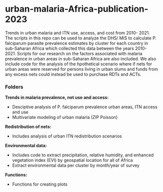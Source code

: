 # urban-malaria-Africa-publication-2023
Trends in urban malaria and ITN use, access, and cost from 2010- 2021.
The scripts in this repo can be used to analyze the DHS/ MIS to calculate P. falciparum parasite prevalence estimates by cluster for each country in sub-Saharan Africa which collected this data between the years 2010- 2021. Scripts for our research on the factors associated with malaria prevalence in urban areas in sub-Saharan Africa are also included. We also include code for the analysis of the hpothetical scenario where if nets for urban areas were reserved for persons living in urban slums and funds from any excess nets could instead be used to purchase RDTs and ACTs.

### Folders
**Trends in malaria prevalence, net use and access:** 
* Desciptive analysis of P. falciparum prevalence urban areas, ITN access and use
* Multivariate modeling of urban malaria (ZIP Poisson)
  
**Redistribution of nets:**
* Includes analysis of urban ITN redistribution scenarios
  
**Environmental data:**
* Includes code to extract precipitation, relative humidity, and enhanced vegetation index (EVI) by geospatial location for all of Africa
* Extract environmental data per cluster by month/year of survey
  
**Functions:**
* Functions for creating plots

